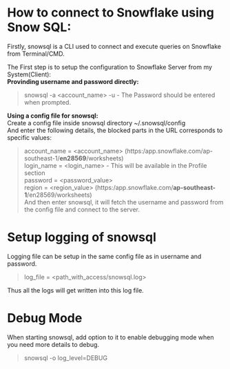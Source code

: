 How to connect to Snowflake using Snow SQL:
===========================================
Firstly, snowsql is a CLI used to connect and execute queries on Snowflake from Terminal/CMD.

The First step is to setup the configuration to Snowflake Server from my System(Client):  
**Provinding username and password directly:**  
> snowsql -a <account_name> -u <username> - The Password should be entered when prompted.

**Using a config file for snowsql:**  
Create a config file inside snowsql directory ~/.snowsql/config  
And enter the following details, the blocked parts in the URL corresponds to specific values:   
>account_name = <account_name> (https:/app.snowflake.com/ap-southeast-1/**en28569**/worksheets)  
login_name = <login_name> - This will be available in the Profile section  
password = <password_value>  
region = <region_value> (https:/app.snowflake.com/**ap-southeast-1**/en28569/worksheets)  
And then enter snowsql, it will fetch the username and password from the config file and connect to the server.

Setup logging of snowsql
========================
Logging file can be setup in the same config file as in username and password.
> log_file = <path_with_access/snowsql.log>

Thus all the logs will get written into this log file.  


Debug Mode
==========
When starting snowsql, add option to it to enable debugging mode when you need more details to debug.

>snowsql -o log_level=DEBUG